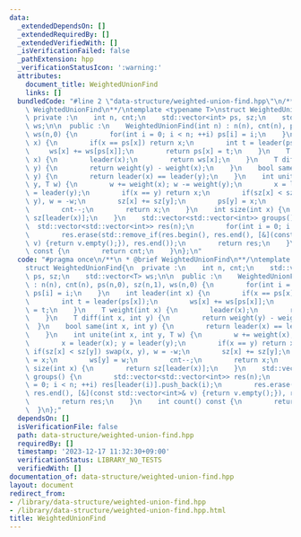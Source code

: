 ```yaml
---
data:
  _extendedDependsOn: []
  _extendedRequiredBy: []
  _extendedVerifiedWith: []
  _isVerificationFailed: false
  _pathExtension: hpp
  _verificationStatusIcon: ':warning:'
  attributes:
    document_title: WeightedUnionFind
    links: []
  bundledCode: "#line 2 \"data-structure/weighted-union-find.hpp\"\n/**\n * @brief\
    \ WeightedUnionFind\n**/\ntemplate <typename T>\nstruct WeightedUnionFind{\n \
    \ private :\n    int n, cnt;\n    std::vector<int> ps, sz;\n    std::vector<T>\
    \ ws;\n\n  public :\n    WeightedUnionFind(int n) : n(n), cnt(n), ps(n,0), sz(n,1),\
    \ ws(n,0) {\n        for(int i = 0; i < n; ++i) ps[i] = i;\n    }\n    int leader(int\
    \ x) {\n        if(x == ps[x]) return x;\n        int t = leader(ps[x]);\n   \
    \     ws[x] += ws[ps[x]];\n        return ps[x] = t;\n    }\n    T weight(int\
    \ x) {\n        leader(x);\n        return ws[x];\n    }\n    T diff(int x, int\
    \ y) {\n        return weight(y) - weight(x);\n    }\n    bool same(int x, int\
    \ y) {\n        return leader(x) == leader(y);\n    }\n    int unite(int x, int\
    \ y, T w) {\n        w += weight(x); w -= weight(y);\n        x = leader(x); y\
    \ = leader(y);\n        if(x == y) return x;\n        if(sz[x] < sz[y]) swap(x,\
    \ y), w = -w;\n        sz[x] += sz[y];\n        ps[y] = x;\n        ws[y] = w;\n\
    \        cnt--;\n        return x;\n    }\n    int size(int x) {\n        return\
    \ sz[leader(x)];\n    }\n    std::vector<std::vector<int>> groups() {\n      \
    \  std::vector<std::vector<int>> res(n);\n        for(int i = 0; i < n; ++i) res[leader(i)].push_back(i);\n\
    \        res.erase(std::remove_if(res.begin(), res.end(), [&](const std::vector<int>&\
    \ v) {return v.empty();}), res.end());\n        return res;\n    }\n    int count()\
    \ const {\n        return cnt;\n    }\n};\n"
  code: "#pragma once\n/**\n * @brief WeightedUnionFind\n**/\ntemplate <typename T>\n\
    struct WeightedUnionFind{\n  private :\n    int n, cnt;\n    std::vector<int>\
    \ ps, sz;\n    std::vector<T> ws;\n\n  public :\n    WeightedUnionFind(int n)\
    \ : n(n), cnt(n), ps(n,0), sz(n,1), ws(n,0) {\n        for(int i = 0; i < n; ++i)\
    \ ps[i] = i;\n    }\n    int leader(int x) {\n        if(x == ps[x]) return x;\n\
    \        int t = leader(ps[x]);\n        ws[x] += ws[ps[x]];\n        return ps[x]\
    \ = t;\n    }\n    T weight(int x) {\n        leader(x);\n        return ws[x];\n\
    \    }\n    T diff(int x, int y) {\n        return weight(y) - weight(x);\n  \
    \  }\n    bool same(int x, int y) {\n        return leader(x) == leader(y);\n\
    \    }\n    int unite(int x, int y, T w) {\n        w += weight(x); w -= weight(y);\n\
    \        x = leader(x); y = leader(y);\n        if(x == y) return x;\n       \
    \ if(sz[x] < sz[y]) swap(x, y), w = -w;\n        sz[x] += sz[y];\n        ps[y]\
    \ = x;\n        ws[y] = w;\n        cnt--;\n        return x;\n    }\n    int\
    \ size(int x) {\n        return sz[leader(x)];\n    }\n    std::vector<std::vector<int>>\
    \ groups() {\n        std::vector<std::vector<int>> res(n);\n        for(int i\
    \ = 0; i < n; ++i) res[leader(i)].push_back(i);\n        res.erase(std::remove_if(res.begin(),\
    \ res.end(), [&](const std::vector<int>& v) {return v.empty();}), res.end());\n\
    \        return res;\n    }\n    int count() const {\n        return cnt;\n  \
    \  }\n};"
  dependsOn: []
  isVerificationFile: false
  path: data-structure/weighted-union-find.hpp
  requiredBy: []
  timestamp: '2023-12-17 11:32:30+09:00'
  verificationStatus: LIBRARY_NO_TESTS
  verifiedWith: []
documentation_of: data-structure/weighted-union-find.hpp
layout: document
redirect_from:
- /library/data-structure/weighted-union-find.hpp
- /library/data-structure/weighted-union-find.hpp.html
title: WeightedUnionFind
---
```

